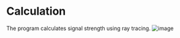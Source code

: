 # Calculation
The program calculates signal strength using ray tracing.
![image](https://github.com/OleksandrHulko/Calculation/assets/122561085/7fa597f4-e70b-4ca1-9418-a6887aff0456)
